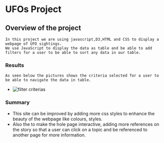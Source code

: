 # UFOs Project  
## Overview of the project
    In this project we are using javascript,D3,HTML and CSS to display a webpage of UFO sightings.
    We use JavaScript to display the data as table and be able to add filters for a user to be able to sort any data in our table. 

### Results 
    As seen below the pictures shows the criteria selected for a user to be able to navigate the data in table.
- ![filter criterias]()

### Summary
- This site can be improved by adding more css styles to enhance the beauty of the webpage like colours, styles.
- Also the to make the hole page interactive, adding more references on the story so that a user can click on a topic and be referenced to another page for more information.